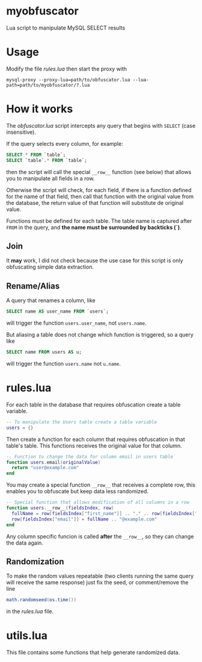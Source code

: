 # myobfuscator
Lua script to manipulate MySQL SELECT results

# Usage

Modify the file _rules.lua_ then start the proxy with

```shell
mysql-proxy --proxy-lua=path/to/obfuscator.lua --lua-path=path/to/myobfuscator/?.lua
```

# How it works

The _obfuscator.lua_ script intercepts any query that begins with `SELECT` (case insensitive).

If the query selects every column, for example:

```sql
SELECT * FROM `table`;
SELECT `table`.* FROM `table`;
```

then the script will call the special `__row__` function (see below) that allows you to manipulate all fields in a row.

Otherwise the script will check, for each field, if there is a function defined for the name of that field, then call that function with the original value from the database, the return value of that function will substitute de original value.

Functions must be defined for each table. The table name is captured after `FROM` in the query, and **the name must be surrounded by backticks (`)**.

## Join

It **may** work, I did not check because the use case for this script is only obfuscating simple data extraction.

## Rename/Alias

A query that renames a column, like

```sql
SELECT name AS user_name FROM `users`;
```

will trigger the function `users.user_name`, not `users.name`.

But aliasing a table does not change which function is triggered, so a query like

```sql
SELECT name FROM users AS u;
```

will trigger the function `users.name` not `u.name`.

# rules.lua

For each table in the database that requires obfuscation create a table variable.

```lua
-- To manipulate the Users table create a table variable
users = {}
```

Then create a function for each column that requires obfuscation in that table's table. This functions receives the original value for that column.

```lua
-- Function to change the data for column email in users table
function users.email(originalValue)
  return "user@example.com"
end
```

You may create a special function `__row__` that receives a complete row, this enables you to obfuscate but keep data less randomized.

```lua
-- Special function that allows modification of all columns in a row
function users.__row__(fieldsIndex, row)
  fullName = row[fieldsIndex["first_name"]] .. "." .. row[fieldsIndex["last_name"]]
  row[fieldsIndex["email"]] = fullName .. "@example.com"
end
```

Any column specific funcion is called **after** the `__row__`, so they can change the data again.

## Randomization

To make the random values repeatable (two clients running the same query will receive the same response) just fix the seed, or comment/remove the line

```lua
math.randomseed(os.time())
```

in the _rules.lua_ file.

# utils.lua

This file contains some functions that help generate randomized data.

